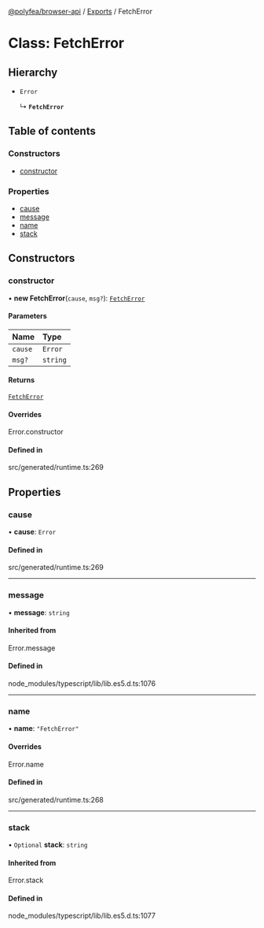 [@polyfea/browser-api](../README.md) / [Exports](../modules.md) / FetchError

# Class: FetchError

## Hierarchy

- `Error`

  ↳ **`FetchError`**

## Table of contents

### Constructors

- [constructor](FetchError.md#constructor)

### Properties

- [cause](FetchError.md#cause)
- [message](FetchError.md#message)
- [name](FetchError.md#name)
- [stack](FetchError.md#stack)

## Constructors

### constructor

• **new FetchError**(`cause`, `msg?`): [`FetchError`](FetchError.md)

#### Parameters

| Name | Type |
| :------ | :------ |
| `cause` | `Error` |
| `msg?` | `string` |

#### Returns

[`FetchError`](FetchError.md)

#### Overrides

Error.constructor

#### Defined in

src/generated/runtime.ts:269

## Properties

### cause

• **cause**: `Error`

#### Defined in

src/generated/runtime.ts:269

___

### message

• **message**: `string`

#### Inherited from

Error.message

#### Defined in

node_modules/typescript/lib/lib.es5.d.ts:1076

___

### name

• **name**: ``"FetchError"``

#### Overrides

Error.name

#### Defined in

src/generated/runtime.ts:268

___

### stack

• `Optional` **stack**: `string`

#### Inherited from

Error.stack

#### Defined in

node_modules/typescript/lib/lib.es5.d.ts:1077
